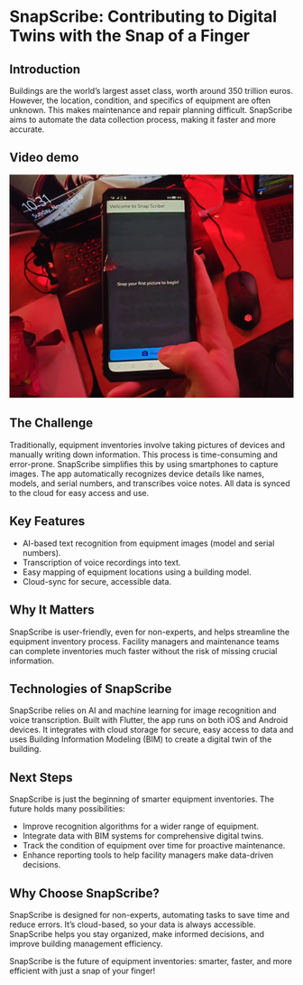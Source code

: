# SnapScribe: Contributing to Digital Twins with the Snap of a Finger

## Introduction

Buildings are the world’s largest asset class, worth around 350 trillion euros. However, the location, condition, and specifics of equipment are often unknown. This makes maintenance and repair planning difficult. SnapScribe aims to automate the data collection process, making it faster and more accurate.

## Video demo
[![Video Title](https://github.com/liub6/SnapScribe/blob/main/media/thumbnail.jpg)](https://drive.google.com/file/d/1OLt3thpzW58IFaG9mdKxufJFU4vUSaMA/view?usp=sharing)

## The Challenge

Traditionally, equipment inventories involve taking pictures of devices and manually writing down information. This process is time-consuming and error-prone. SnapScribe simplifies this by using smartphones to capture images. The app automatically recognizes device details like names, models, and serial numbers, and transcribes voice notes. All data is synced to the cloud for easy access and use.

## Key Features

- AI-based text recognition from equipment images (model and serial numbers).
- Transcription of voice recordings into text.
- Easy mapping of equipment locations using a building model.
- Cloud-sync for secure, accessible data.

## Why It Matters

SnapScribe is user-friendly, even for non-experts, and helps streamline the equipment inventory process. Facility managers and maintenance teams can complete inventories much faster without the risk of missing crucial information.

## Technologies of SnapScribe

SnapScribe relies on AI and machine learning for image recognition and voice transcription. Built with Flutter, the app runs on both iOS and Android devices. It integrates with cloud storage for secure, easy access to data and uses Building Information Modeling (BIM) to create a digital twin of the building.

## Next Steps

SnapScribe is just the beginning of smarter equipment inventories. The future holds many possibilities:
- Improve recognition algorithms for a wider range of equipment.
- Integrate data with BIM systems for comprehensive digital twins.
- Track the condition of equipment over time for proactive maintenance.
- Enhance reporting tools to help facility managers make data-driven decisions.

## Why Choose SnapScribe?

SnapScribe is designed for non-experts, automating tasks to save time and reduce errors. It’s cloud-based, so your data is always accessible. SnapScribe helps you stay organized, make informed decisions, and improve building management efficiency.

SnapScribe is the future of equipment inventories: smarter, faster, and more efficient with just a snap of your finger!
